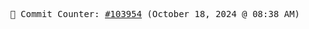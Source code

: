 <p align="center">
    <samp>
        📮 Commit Counter: <a href="https://github.com/Javascript-void0/Javascript-void0/commits/main">#103954</a> (October 18, 2024 @ 08:38 AM)
    </samp>
</p>